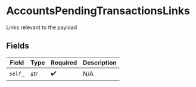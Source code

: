 # AccountsPendingTransactionsLinks

Links relevant to the payload


## Fields

| Field              | Type               | Required           | Description        |
| ------------------ | ------------------ | ------------------ | ------------------ |
| `self_`            | *str*              | :heavy_check_mark: | N/A                |